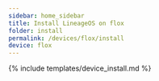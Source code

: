 ```yaml
---
sidebar: home_sidebar
title: Install LineageOS on flox
folder: install
permalink: /devices/flox/install
device: flox
---
```

{% include templates/device_install.md %}
